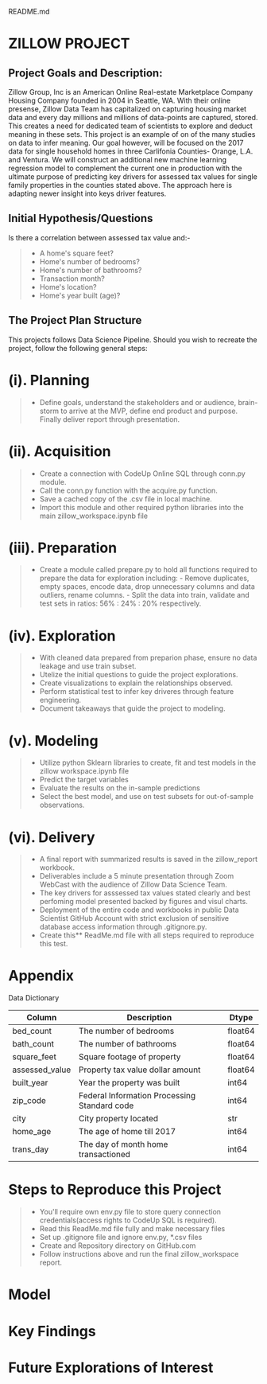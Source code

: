 README.md

# ZILLOW PROJECT 

## Project Goals and Description: 

Zillow Group, Inc is an American Online Real-estate Marketplace Company Housing Company founded in 2004 in Seattle, WA. With their online presense, Zillow Data Team has capitalized on capturing housing market data and every day millions and millions of data-points are captured, stored. This creates a need for dedicated team of scientists to explore and deduct meaning in these sets. This project is an example of on of the many studies on data to infer meaning. Our goal however, will be focused on the 2017 data for single household homes in three Carlifonia Counties- Orange, L.A. and Ventura. We will construct an additional new machine learning regression model to complement the current one in production with the ultimate purpose of predicting key drivers for assessed tax values for single family properties in the counties stated above. The approach here is adapting newer insight into keys driver features.

## Initial Hypothesis/Questions
Is there a correlation between assessed tax value and:- 

> - A home\'s square feet?
>- Home\'s number of bedrooms?
>- Home\'s number of bathrooms?
>- Transaction month?
>- Home\'s location?
>- Home's year built (age)?


## The Project Plan Structure 

This projects follows Data Science Pipeline. Should you wish to recreate the project, follow the following general steps:

# (i). Planning 
>- Define goals, understand the stakeholders and or audience, brain-storm to arrive at the MVP, define end product and purpose. Finally deliver report through presentation.


# (ii). Acquisition

>- Create a connection with CodeUp Online SQL through conn.py module.
>- Call the conn.py function with the acquire.py function.
>- Save a cached copy of the .csv file in local machine.
>- Import this module and other required python libraries into the main zillow_workspace.ipynb file

# (iii). Preparation

>- Create a module called prepare.py to hold all functions required to prepare the data for exploration including: 
     - Remove duplicates, empty spaces, encode data, drop unnecessary columns and data outliers, rename columns. 
     - Split the data into train, validate and test sets in ratios: 56% : 24% : 20% respectively.


# (iv). Exploration

>- With cleaned data prepared from preparion phase, ensure no data leakage and use train subset.
>- Utelize the initial questions to guide the project explorations.
>- Create visualizations to explain the relationships observed.
>- Perform statistical test to infer key driveres through feature engineering.
>- Document takeaways that guide the project to modeling.

# (v). Modeling
>- Utilize python Sklearn libraries to create, fit and test models in the zillow workspace.ipynb file
>- Predict the target variables 
>- Evaluate the results on the in-sample predictions
>- Select the best model, and use on test subsets for out-of-sample observations.

# (vi). Delivery

>- A final report with summarized results is saved in the zillow_report workbook.
>- Deliverables include a 5 minute presentation through Zoom WebCast with the audience of Zillow Data Science Team. 
>- The key drivers for asssessed tax values stated clearly and best perfoming model presented backed by figures and visul charts. 
>- Deployment of the entire code and workbooks in public Data Scientist GitHub Account with strict exclusion of sensitive database access information through .gitignore.py. 
>- Create this** ReadMe.md file with all steps required to reproduce this test.

# Appendix

Data Dictionary 

|Column | Description | Dtype|
|--------- | --------- | ----------- |
|bed_count | The number of bedrooms | float64 |
|bath_count | The number of bathrooms | float64 |
|square_feet | Square footage of property | float64 |
|assessed_value | Property tax value dollar amount | float64 |
|built_year | Year the property was built | int64 |
|zip_code | Federal Information Processing Standard code | int64 |
|city | City property located | str |
|home_age | The age of home till 2017 | int64
|trans_day | The day of month home transactioned | int64 |

# Steps to Reproduce this Project

>- You'll require own env.py file to store query connection credentials(access rights to CodeUp SQL is required).
>- Read this ReadMe.md file fully and make necessary files
>- Set up .gitignore file and ignore env.py, *.csv files
>- Create and Repository directory on GitHub.com
>- Follow instructions above and run the final zillow_workspace report.


# Model


# Key Findings 

# Future Explorations of Interest


